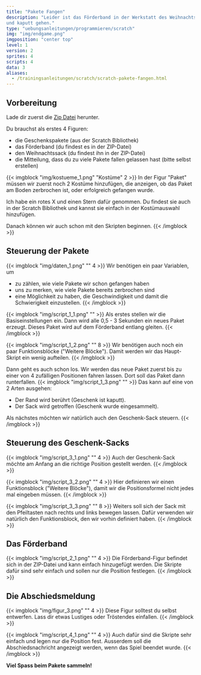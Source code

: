 ```yaml
---
title: "Pakete Fangen"
description: "Leider ist das Förderband in der Werkstatt des Weihnachtsmanns kaputt. Kannst du die Pakete auffangen, bevor sie auf den Boden fallen
und kaputt gehen."
type: "uebungsanleitungen/programmieren/scratch"
img: "img/endgame.png"
imgposition: "center top"
level: 1
version: 2
sprites: 4
scripts: 4
data: 3
aliases:
  - /trainingsanleitungen/scratch/scratch-pakete-fangen.html
---
```


## Vorbereitung

Lade dir zuerst die [Zip Datei](figuren.zip) herunter.

Du brauchst als erstes 4 Figuren:

- die Geschenkspakete (aus der Scratch Bibliothek)
- das Förderband (du findest es in der ZIP-Datei)
- den Weihnachtssack (du findest ihn in der ZIP-Datei)
- die Mitteilung, dass du zu viele Pakete fallen gelassen hast (bitte selbst erstellen)

{{< imgblock "img/kostueme_1.png" "Kostüme" 2 >}}
In der Figur "Paket" müssen wir zuerst noch 2 Kostüme hinzufügen, die anzeigen, ob das Paket am Boden zerbrochen ist, oder erfolgreich gefangen wurde.

Ich habe ein rotes X und einen Stern dafür genommen. Du findest sie auch in der Scratch Bibliothek und kannst sie einfach in der Kostümauswahl hinzufügen.

Danach können wir auch schon mit den Skripten beginnen.
{{< /imgblock >}}

## Steuerung der Pakete

{{< imgblock "img/daten_1.png" "" 4 >}}
Wir benötigen ein paar Variablen, um

- zu zählen, wie viele Pakete wir schon gefangen haben
- uns zu merken, wie viele Pakete bereits zerbrochen sind
- eine Möglichkeit zu haben, die Geschwindigkeit und damit die Schwierigkeit einzustellen.
{{< /imgblock >}}

{{< imgblock "img/script_1_1.png" "" >}}
Als erstes stellen wir die Basiseinstellungen ein. Dann wird alle 0,5 - 3 Sekunden ein neues Paket erzeugt. Dieses Paket wird auf dem Förderband entlang gleiten.
{{< /imgblock >}}

{{< imgblock "img/script_1_2.png" "" 8 >}}
Wir benötigen auch noch ein paar Funktionsblöcke ("Weitere Blöcke"). Damit werden wir das Haupt-Skript ein wenig aufteilen.
{{< /imgblock >}}


Dann geht es auch schon los. Wir werden das neue Paket zuerst bis zu einer von 4 zufälligen Positionen fahren lassen. Dort soll das Paket dann runterfallen.
{{< imgblock "img/script_1_3.png" "" >}}
Das kann auf eine von 2 Arten ausgehen:

- Der Rand wird berührt (Geschenk ist kaputt).
- Der Sack wird getroffen (Geschenk wurde eingesammelt).

Als nächstes möchten wir natürlich auch den Geschenk-Sack steuern.
{{< /imgblock >}}


## Steuerung des Geschenk-Sacks

{{< imgblock "img/script_3_1.png" "" 4 >}}
Auch der Geschenk-Sack möchte am Anfang an die richtige Position gestellt werden.
{{< /imgblock >}}

{{< imgblock "img/script_3_2.png" "" 4 >}}
Hier definieren wir einen Funktionsblock ("Weitere Blöcke"), damit wir die Positionsformel nicht jedes mal eingeben müssen.
{{< /imgblock >}}

{{< imgblock "img/script_3_3.png" "" 8 >}}
Weiters soll sich der Sack mit den Pfeiltasten nach rechts und links bewegen lassen. Dafür verwenden wir natürlich den Funktionsblock, den wir vorhin definiert haben.
{{< /imgblock >}}

## Das Förderband

{{< imgblock "img/script_2_1.png" "" 4 >}}
Die Förderband-Figur befindet sich in der ZIP-Datei und kann einfach hinzugefügt werden. Die Skripte dafür sind sehr einfach und sollen nur die Position festlegen.
{{< /imgblock >}}

## Die Abschiedsmeldung

{{< imgblock "img/figur_3.png" "" 4 >}}
Diese Figur solltest du selbst entwerfen. Lass dir etwas Lustiges oder Tröstendes einfallen.
{{< /imgblock >}}

{{< imgblock "img/script_4_1.png" "" 4 >}}
Auch dafür sind die Skripte sehr einfach und legen nur die Position fest. Ausserdem soll die Abschiedsnachricht angezeigt werden, wenn das Spiel beendet wurde.
{{< /imgblock >}}

**Viel Spass beim Pakete sammeln!**
